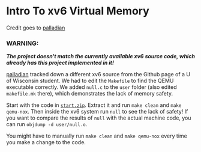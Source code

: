 
# Intro To xv6 Virtual Memory

Credit goes to [palladian](https://github.com/palladian1)

### WARNING:

***The project doesn't match the currently available xv6 source code, which already has this project implemented in it!***

[palladian](https://github.com/palladian1) tracked down a different xv6 source from the Github page of a U of Wisconsin student. We had to edit the `Makefile` to find the QEMU executable correctly. We added `null.c` to the `user` folder (also edited `makefile.mk` there), which demonstrates the lack of memory safety.

Start with the code in [`start.zip`](https://github.com/spamegg1/reviews/raw/master/courses/OSTEP/ostep-projects/vm-xv6-intro/start.zip). Extract it and run `make clean` and `make qemu-nox`. Then inside the xv6 system run `null` to see the lack of safety! If you want to compare the results of `null` with the actual machine code, you can run `objdump -d user/null.o`.

You might have to manually run `make clean` and `make qemu-nox` every time you make a change to the code.
